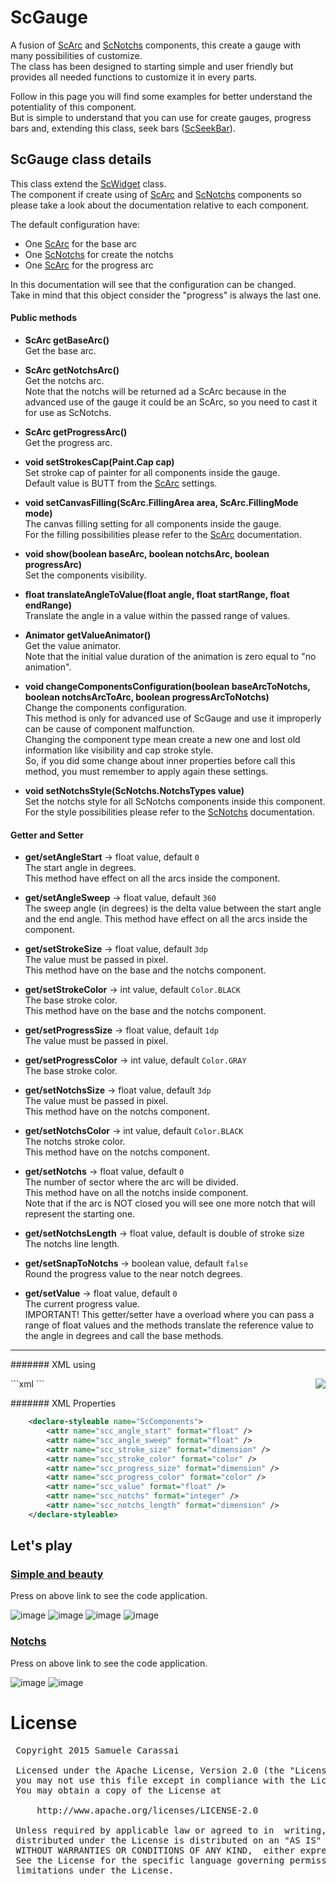 # ScGauge
A fusion of [ScArc](ScArc.md) and [ScNotchs](ScNotchs.md) components, this create a gauge with many possibilities of customize.<br />
The class has been designed to starting simple and user friendly but provides all needed functions to customize it in every parts.<br />

Follow in this page you will find some examples for better understand the potentiality of this component.<br />
But is simple to understand that you can use for create gauges, progress bars and, extending this class, seek bars ([ScSeekBar](ScSeekBar.md)).


## ScGauge class details
This class extend the [ScWidget](ScWidget.md) class.<br />
The component if create using of [ScArc](ScArc.md) and [ScNotchs](ScNotchs.md) components so please take a look about the documentation relative to each component.

The default configuration have:
- One [ScArc](ScArc.md) for the base arc
- One [ScNotchs](ScNotchs.md) for create the notchs
- One [ScArc](ScArc.md) for the progress arc

In this documentation will see that the configuration can be changed.<br />
Take in mind that this object consider the "progress" is always the last one.


#### Public methods

- **ScArc getBaseArc()**<br />
Get the base arc.

- **ScArc getNotchsArc()**<br />
Get the notchs arc.<br />
Note that the notchs will be returned ad a ScArc because in the advanced use of the gauge it could be an ScArc, so you need to cast it for use as ScNotchs.

- **ScArc getProgressArc()**<br />
Get the progress arc.

- **void setStrokesCap(Paint.Cap cap)**<br />
Set stroke cap of painter for all components inside the gauge.<br />
Default value is BUTT from the [ScArc](ScArc.md) settings.

- **void setCanvasFilling(ScArc.FillingArea area, ScArc.FillingMode mode)**<br />
The canvas filling setting for all components inside the gauge.<br />
For the filling possibilities please refer to the [ScArc](ScArc.md) documentation.

- **void show(boolean baseArc, boolean notchsArc, boolean progressArc)**<br />
Set the components visibility.

- **float translateAngleToValue(float angle, float startRange, float endRange)**<br />
Translate the angle in a value within the passed range of values.

- **Animator getValueAnimator()**<br />
Get the value animator.<br />
Note that the initial value duration of the animation is zero equal to "no animation".

- **void changeComponentsConfiguration(boolean baseArcToNotchs, boolean notchsArcToArc, boolean progressArcToNotchs)**<br />
Change the components configuration.<br />
This method is only for advanced use of ScGauge and use it improperly can be cause of component malfunction.<br />
Changing the component type mean create a new one and lost old information like visibility and cap stroke style.<br />
So, if you did some change about inner properties before call this method, you must remember to apply again these settings.

- **void setNotchsStyle(ScNotchs.NotchsTypes value)**<br />
Set the notchs style for all ScNotchs components inside this component.
For the style possibilities please refer to the [ScNotchs](ScNotchs.md) documentation.


#### Getter and Setter

- **get/setAngleStart**  -> float value, default <code>0</code><br />
The start angle in degrees.<br />
This method have effect on all the arcs inside the component.

- **get/setAngleSweep**  -> float value, default <code>360</code><br />
The sweep angle (in degrees) is the delta value between the start angle and the end angle.
This method have effect on all the arcs inside the component.

- **get/setStrokeSize**  -> float value, default <code>3dp</code><br />
The value must be passed in pixel.<br />
This method have on the base and the notchs component.

- **get/setStrokeColor**  -> int value, default <code>Color.BLACK</code><br />
The base stroke color.<br />
This method have on the base and the notchs component.

- **get/setProgressSize**  -> float value, default <code>1dp</code><br />
The value must be passed in pixel.

- **get/setProgressColor**  -> int value, default <code>Color.GRAY</code><br />
The base stroke color.

- **get/setNotchsSize**  -> float value, default <code>3dp</code><br />
The value must be passed in pixel.<br />
This method have on the notchs component.

- **get/setNotchsColor**  -> int value, default <code>Color.BLACK</code><br />
The notchs stroke color.<br />
This method have on the notchs component.

- **get/setNotchs**  -> float value, default <code>0</code><br />
The number of sector where the arc will be divided.<br />
This method have on all the notchs inside component.<br />
Note that if the arc is NOT closed you will see one more notch that will represent the starting one.

- **get/setNotchsLength**  -> float value, default is double of stroke size<br />
The notchs line length.

- **get/setSnapToNotchs**  -> boolean value, default <code>false</code><br />
Round the progress value to the near notch degrees.

- **get/setValue**  -> float value, default <code>0</code><br />
The current progress value.<br />
IMPORTANT! This getter/setter have a overload where you can pass a range of float values and the methods translate the reference value to the angle in degrees and call the base methods.



---
####### XML using

<img align="right" src="https://github.com/Paroca72/sc-widgets/blob/master/raw/scgauge/1.jpg"> 
```xml
    <com.sccomponents.widgets.ScGauge
        xmlns:sc="http://schemas.android.com/apk/res-auto"
        android:id="@+id/notchs"
        android:layout_width="200dp"
        android:layout_height="200dp"
        android:background="#cccccc"
        android:padding="10dp"
        sc:scc_angle_sweep="270"
        sc:scc_stroke_size="6dp"
        sc:scc_progress_size="3dp"
        sc:scc_value="135"
        sc:scc_notchs="12" />
```

####### XML Properties
```xml
    <declare-styleable name="ScComponents">
        <attr name="scc_angle_start" format="float" />
        <attr name="scc_angle_sweep" format="float" />
        <attr name="scc_stroke_size" format="dimension" />
        <attr name="scc_stroke_color" format="color" />
        <attr name="scc_progress_size" format="dimension" />
        <attr name="scc_progress_color" format="color" />
        <attr name="scc_value" format="float" />
        <attr name="scc_notchs" format="integer" />
        <attr name="scc_notchs_length" format="dimension" />
    </declare-styleable>
```


## Let's play

### [Simple and beauty](ScGauge_SimpleAndBeauty.md)
Press on above link to see the code application.

![image](https://github.com/Paroca72/sc-widgets/blob/master/raw/scgauge/2.jpg)
![image](https://github.com/Paroca72/sc-widgets/blob/master/raw/scgauge/3.jpg)
![image](https://github.com/Paroca72/sc-widgets/blob/master/raw/scgauge/4.jpg)
![image](https://github.com/Paroca72/sc-widgets/blob/master/raw/scgauge/5.jpg)


### [Notchs](ScGauge_Notchs.md)
Press on above link to see the code application.

![image](https://github.com/Paroca72/sc-widgets/blob/master/raw/scgauge/6.jpg)
![image](https://github.com/Paroca72/sc-widgets/blob/master/raw/scgauge/7.jpg)


# License
<pre>
 Copyright 2015 Samuele Carassai

 Licensed under the Apache License, Version 2.0 (the "License");
 you may not use this file except in compliance with the License.
 You may obtain a copy of the License at

     http://www.apache.org/licenses/LICENSE-2.0

 Unless required by applicable law or agreed to in  writing, software
 distributed under the License is distributed on an "AS IS" BASIS,
 WITHOUT WARRANTIES OR CONDITIONS OF ANY KIND,  either express or implied.
 See the License for the specific language governing permissions and
 limitations under the License.
</pre>